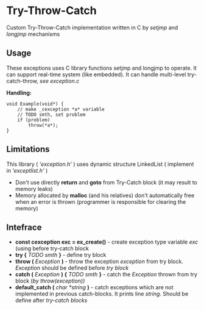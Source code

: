 # Try-Throw-Catch
Custom Try-Throw-Catch implementation written in C by _setjmp_ and _longjmp_ mechanisms

## Usage

These exceptions uses C library functions setjmp and longjmp to operate. It can support real-time system (like embedded). It can handle multi-level try-catch-throw, _see exception.c_

__Handling:__

    void Example(void*) {
        // make _cexception *a* variable
        // TODO smth, set problem
        if (problem)
            throw(*a*);
    }


## Limitations

This library ( _'exception.h'_ ) uses dynamic structure LinkedList ( implement in _'exceptlist.h'_ )

* Don't use directly  **return**  and **goto** from Try-Catch block (it may result to memory leaks)
* Memory allocated by **malloc** (and his relatives) don't automatically free when an error is thrown (programmer is responsible for clearing the memory)

## Intefrace

* **const cexception exc = ex_create()** - create exception type variable *exc* (using before try-catch block
* **try {** *TODO smth* **}** - define try block
* **throw (** *Exception* **)** - throw the exception *exception* from try block. *Exception* should be defined before *try block*
* **catch (** *Exception* **) {** *TODO smth* **}** - catch the *Exception* thrown from try block (*by throw(exception))*
* **default_catch (** *char \*string* **)** - catch exceptions which are not implemented in previous catch-blocks. It prints line *string*. Should be define after *try-catch blocks*

